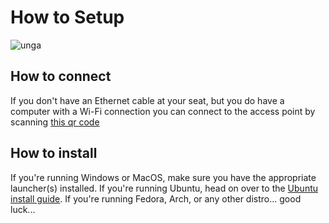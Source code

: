 # How to Setup
![unga](https://media.giphy.com/media/CoG8AbJ9oBmOdPuF1L/giphy.gif)

## How to connect

If you don't have an Ethernet cable at your seat, but you do have a computer with a Wi-Fi connection you can connect to the access point by scanning [this qr code]()


## How to install

If you're running Windows or MacOS, make sure you have the appropriate launcher(s) installed. If you're running Ubuntu, head on over to the [Ubuntu install guide](#LAN%20Center/ubuntu-install-guide.md). If you're running Fedora, Arch, or any other distro... good luck...